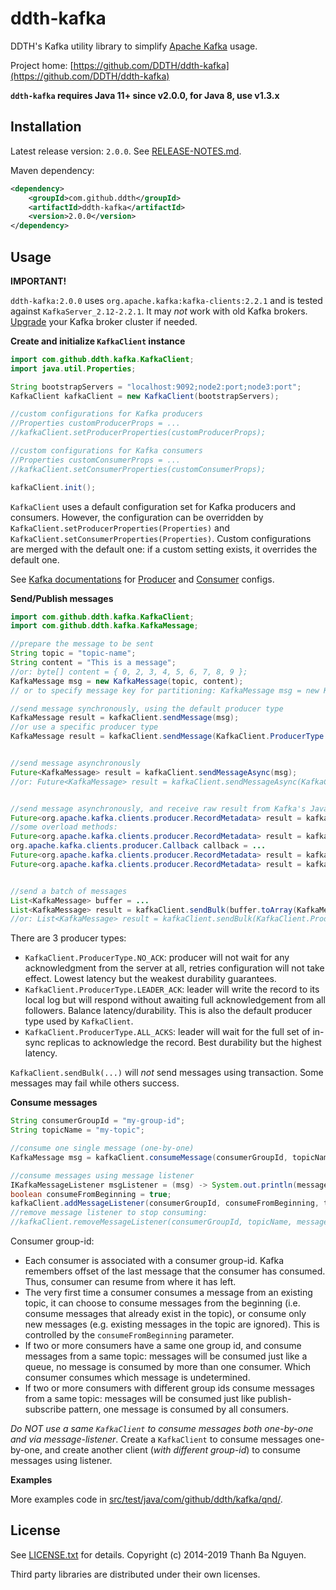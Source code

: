 # ddth-kafka

DDTH's Kafka utility library to simplify [Apache Kafka](http://kafka.apache.org/) usage.

Project home:
[https://github.com/DDTH/ddth-kafka](https://github.com/DDTH/ddth-kafka)

**`ddth-kafka` requires Java 11+ since v2.0.0, for Java 8, use v1.3.x**


## Installation

Latest release version: `2.0.0`. See [RELEASE-NOTES.md](RELEASE-NOTES.md).

Maven dependency:

```xml
<dependency>
	<groupId>com.github.ddth</groupId>
	<artifactId>ddth-kafka</artifactId>
	<version>2.0.0</version>
</dependency>
```


## Usage

**IMPORTANT!**

`ddth-kafka:2.0.0` uses `org.apache.kafka:kafka-clients:2.2.1` and is tested against `KafkaServer_2.12-2.2.1`.
It may _not_ work with old Kafka brokers. [Upgrade](http://kafka.apache.org/documentation.html#upgrade) your Kafka broker cluster if needed.

**Create and initialize `KafkaClient` instance**

```java
import com.github.ddth.kafka.KafkaClient;
import java.util.Properties;

String bootstrapServers = "localhost:9092;node2:port;node3:port";
KafkaClient kafkaClient = new KafkaClient(bootstrapServers);

//custom configurations for Kafka producers
//Properties customProducerProps = ...
//kafkaClient.setProducerProperties(customProducerProps);

//custom configurations for Kafka consumers
//Properties customConsumerProps = ...
//kafkaClient.setConsumerProperties(customConsumerProps);

kafkaClient.init();
```

`KafkaClient` uses a default configuration set for Kafka producers and consumers. However, the configuration can be overridden by
`KafkaClient.setProducerProperties(Properties)` and `KafkaClient.setConsumerProperties(Properties)`.
Custom configurations are merged with the default one: if a custom setting exists, it overrides the default one.

See [Kafka documentations](https://kafka.apache.org/documentation/) for [Producer](https://kafka.apache.org/documentation/#producerconfigs) and [Consumer](https://kafka.apache.org/documentation/#consumerconfigs) configs.


**Send/Publish messages**

```java
import com.github.ddth.kafka.KafkaClient;
import com.github.ddth.kafka.KafkaMessage;

//prepare the message to be sent
String topic = "topic-name";
String content = "This is a message";
//or: byte[] content = { 0, 2, 3, 4, 5, 6, 7, 8, 9 };
KafkaMessage msg = new KafkaMessage(topic, content);
// or to specify message key for partitioning: KafkaMessage msg = new KafkaMessage(topic, key, content);

//send message synchronously, using the default producer type
KafkaMessage result = kafkaClient.sendMessage(msg);
//or use a specific producer type
KafkaMessage result = kafkaClient.sendMessage(KafkaClient.ProducerType.ALL_ACKS, msg);


//send message asynchronously
Future<KafkaMessage> result = kafkaClient.sendMessageAsync(msg);
//or: Future<KafkaMessage> result = kafkaClient.sendMessageAsync(KafkaClient.ProducerType.NO_ACK, msg);


//send message asynchronously, and receive raw result from Kafka's Java client
Future<org.apache.kafka.clients.producer.RecordMetadata> result = kafkaClient.sendMessageRaw(msg);
//some overload methods:
Future<org.apache.kafka.clients.producer.RecordMetadata> result = kafkaClient.sendMessageRaw(KafkaClient.ProducerType.LEADER_ACK, msg);
org.apache.kafka.clients.producer.Callback callback = ...
Future<org.apache.kafka.clients.producer.RecordMetadata> result = kafkaClient.sendMessageRaw(msg, callback);
Future<org.apache.kafka.clients.producer.RecordMetadata> result = kafkaClient.sendMessageRaw(KafkaClient.ProducerType.LEADER_ACK, msg, callback);


//send a batch of messages
List<KafkaMessage> buffer = ...
List<KafkaMessage> result = kafkaClient.sendBulk(buffer.toArray(KafkaMessage.EMPTY_ARRAY));
//or: List<KafkaMessage> result = kafkaClient.sendBulk(KafkaClient.ProducerType.ALL_ACKS, buffer.toArray(KafkaMessage.EMPTY_ARRAY));
```

There are 3 producer types:
- `KafkaClient.ProducerType.NO_ACK`: producer will not wait for any acknowledgment from the server at all, retries configuration will not take effect. Lowest latency but the weakest durability guarantees.
- `KafkaClient.ProducerType.LEADER_ACK`: leader will write the record to its local log but will respond without awaiting full acknowledgement from all followers. Balance latency/durability. This is also the default producer type used by `KafkaClient`.
- `KafkaClient.ProducerType.ALL_ACKS`: leader will wait for the full set of in-sync replicas to acknowledge the record. Best durability but the highest latency.

`KafkaClient.sendBulk(...)` will _not_ send messages using transaction. Some messages may fail while others success.

**Consume messages**

```java
String consumerGroupId = "my-group-id";
String topicName = "my-topic";

//consume one single message (one-by-one)
KafkaMessage msg = kafkaClient.consumeMessage(consumerGroupId, topicName);

//consume messages using message listener
IKafkaMessageListener msgListener = (msg) -> System.out.println(message.contentAsString());
boolean consumeFromBeginning = true;
kafkaClient.addMessageListener(consumerGroupId, consumeFromBeginning, topicName, messageListener);
//remove message listener to stop consuming: 
//kafkaClient.removeMessageListener(consumerGroupId, topicName, messageListener)
```

Consumer group-id:
- Each consumer is associated with a consumer group-id. Kafka remembers offset of the last message that the consumer has consumed. Thus, consumer can resume from where it has left.
- The very first time a consumer consumes a message from an existing topic, it can choose to consume messages from the beginning (i.e. consume messages that already exist in the topic), or consume only new messages (e.g. existing messages in the topic are ignored). This is controlled by the `consumeFromBeginning` parameter.
- If two or more consumers have a same one group id, and consume messages from a same topic: messages will be consumed just like a queue, no message is consumed by more than one consumer. Which consumer consumes which message is undetermined.
- If two or more consumers with different group ids consume messages from a same topic: messages will be consumed just like publish-subscribe pattern, one message is consumed by all consumers.

_Do NOT use a same `KafkaClient` to consume messages both one-by-one and via message-listener_. Create a `KafkaClient` to consume messages one-by-one, and create another client (_with different group-id_) to consume messages using listener.

**Examples**

More examples code in [src/test/java/com/github/ddth/kafka/qnd/](src/test/java/com/github/ddth/kafka/qnd/).


## License

See [LICENSE.txt](LICENSE.txt) for details. Copyright (c) 2014-2019 Thanh Ba Nguyen.

Third party libraries are distributed under their own licenses.
